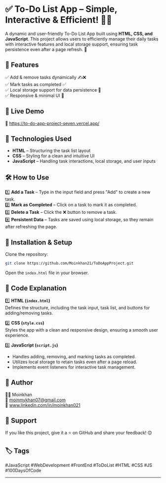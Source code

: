 
# ✅ To-Do List App – Simple, Interactive & Efficient! 📝✨  

A dynamic and user-friendly To-Do List App built using **HTML, CSS, and JavaScript**. This project allows users to efficiently manage their daily tasks with interactive features and local storage support, ensuring task persistence even after a page refresh. 🚀  

## 🚀 Features  
✅ Add & remove tasks dynamically ✍️❌  
✅ Mark tasks as completed ✅  
✅ Local storage support for data persistence 💾  
✅ Responsive & minimal UI 🎨  

## 🎥 Live Demo  
🔗 https://to-do-app-project-seven.vercel.app/  

## 📂 Technologies Used  
- **HTML** – Structuring the task list layout  
- **CSS** – Styling for a clean and intuitive UI  
- **JavaScript** – Handling task interactions, local storage, and user inputs  

## 🛠️ How to Use  
1️⃣ **Add a Task** – Type in the input field and press "Add" to create a new task.  
2️⃣ **Mark as Completed** – Click on a task to mark it as completed.  
3️⃣ **Delete a Task** – Click the ❌ button to remove a task.  
4️⃣ **Persistent Data** – Tasks are saved using local storage, so they remain after refreshing the page.  

## 🔧 Installation & Setup  
Clone the repository:  
```bash
git clone https://github.com/Moinkhan21/ToDoAppProject.git
```
Open the `index.html` file in your browser.  

## 📝 Code Explanation  
1️⃣ **HTML (`index.html`)**  
Defines the structure, including the task input, task list, and buttons for adding/removing tasks.  

2️⃣ **CSS (`style.css`)**  
Styles the app with a clean and responsive design, ensuring a smooth user experience.  

3️⃣ **JavaScript (`script.js`)**  
- Handles adding, removing, and marking tasks as completed.  
- Utilizes local storage to retain tasks even after a page reload.  
- Implements event listeners for interactive task management.  

## 📌 Author  
👨‍💻 Moinkhan  
📧 moinmykhan07@gmail.com  
🔗 www.linkedin.com/in/moinkhan021  

## 🌟 Support  
If you like this project, give it a ⭐ on GitHub and share your feedback! 😊  

## 🏷️ Tags  
#JavaScript #WebDevelopment #FrontEnd #ToDoList #HTML #CSS #JS #100DaysOfCode  

---


